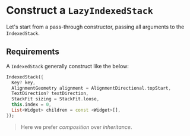 # Construct a `LazyIndexedStack`

Let's start from a pass-through constructor,
passing all arguments to the `IndexedStack`.

## Requirements

A `IndexedStack` generally construct like the below:
```dart
IndexedStack({
  Key? key,
  AlignmentGeometry alignment = AlignmentDirectional.topStart,
  TextDirection? textDirection,
  StackFit sizing = StackFit.loose,
  this.index = 0,
  List<Widget> children = const <Widget>[],
});
```

> Here we prefer _composition_ over _inheritance_.
